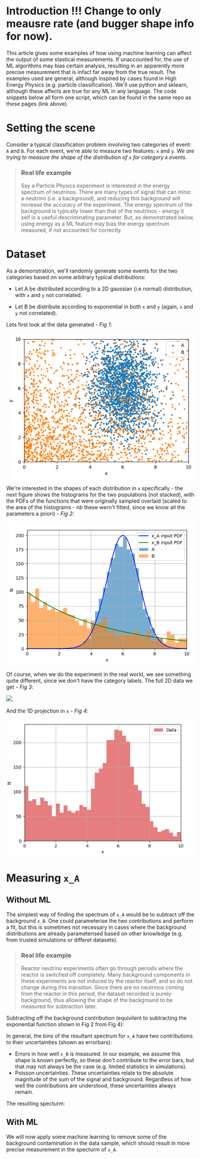 # Introduction !!! Change to only meausre rate (and bugger shape info for now). 
This article gives some examples of how using machine learning can affect the output of some stastical measurements. If unaccounted for, the use of ML algorithms may bias certain analysis, resulting in an apparently more precise measurement that is infact far away from the true result. The examples used are general, although inspired by cases found in High Energy Physics (e.g. particle classification). We'll use python and sklearn, although these affects are true for any ML in any language. The code snippets below all form one script, which can be found in the same repo as these pages (link above).

# Setting the scene
Consider a typical classification problem involving two categories of event: ```A``` and ```B```. For each event, we're able to measure two features: ```x``` and ```y```. *We are trying to measure the shape of the distribution of ```x``` for category ```A``` events.*

> ### Real life example
> Say a Particle Physics experiment is interested in the energy spectrum of neutrinos. There are many types of signal that can minic a neutrino (i.e. a background), and reducing this background will increase the accuracy of the experiment. The energy spectrum of the background is typically lower than that of the neutrinos - energy it self is a useful descriminating parameter. But, as demonstrated below, using energy as a ML feature may bias the energy spectrum measured, if not accounted for correctly. 

# Dataset

As a demonstration, we'll randomly generate some events for the two categories based on some arbitrary typical distributions:

* Let A be distributed according to a 2D gaussian (i.e normal) distribution, with ```x``` and ```y``` not correlated.

* Let B be distribute according to exponential in both ```x``` and ```y``` (again, ```x``` and ```y``` not correlated).

Lets first look at the data generated - *Fig 1*:

![](tutorials/ML_variable_eff/2ddist.png)

We're interested in the shapes of each distribution in ```x``` specifically - the next figure shows the histograms for the two populations (not stacked), with the PDFs of the functions that were originally sampled overlaid (scaled to the area of the histograms - nb these wern't fitted, since we know all the parameters a priori) - *Fig 2*:

![](tutorials/ML_variable_eff/xs.png)

Of course, when we do the experiment in the real world, we see something quite different, since we don't have the category labels. The full 2D data we get - *Fig 3*:

![](tutorials/ML_variable_eff/2ddist_nolabels.png)

And the 1D projection in ```x``` - *Fig 4*:

![](tutorials/ML_variable_eff/xs_nolabels.png)

# Measuring ```x_A```
## Without ML
The simplest way of finding the spectrum of ```x_A``` would be to subtract off the background ```x_B```. One could parameterise the two contributions and perform a fit, but this is sometimes not necessary in cases where the background distributions are already parameterised based on other knowledge (e.g. from trusted simulations or differet datasets).  

> ### Real life example
> Reactor neutrino experiments often go through periods where the reactor is switched off completely. Many background components in these experiments are not induced by the reactor itself, and so do not change during this transition. Since there are no neutrinos coming from the reactor in this period, the dataset recorded is purely background, thus allowing the shape of the background to be measured for subtraction later. 

Subtracting off the background contribution (equivilent to subtracting the exponential function shown in Fig 2 from Fig 4):

In general, the bins of the resultant spectrum for ```x_A``` have two contributions to their uncertainties (shown as errorbars):
* Errors in how well ```x_B``` is measured. In our example, we assume this shape is known perfectly, so these don't contribute to the error bars, but that may not always be the case (e.g. limited statistics in simulations).
* Poisson uncertainties. These uncertainties relate to the absolute magnitude of the sum of the signal and background. Regardless of how well the contributions are understood, these uncertainties always remain.

The resulting specturm:

## With ML
We will now apply some machine learning to remove some of the background contamination in the data sample, which should result in more precise measurement in the specturm of ```x_A```. 
